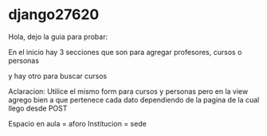 # django27620
Hola, dejo la guia para probar:

En el inicio hay 3 secciones que son para agregar profesores, cursos o personas

y hay otro para buscar cursos


Aclaracion:
Utilice el mismo form para cursos y personas pero en la view agrego bien a que pertenece cada dato dependiendo de la pagina de la cual llego desde POST

Espacio en aula = aforo
Institucion = sede


